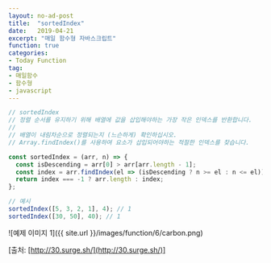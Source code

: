 ```yaml
---
layout: no-ad-post
title:  "sortedIndex"
date:   2019-04-21
excerpt: "매일 함수형 자바스크립트"
function: true
categories:
- Today Function
tag:
- 매일함수
- 함수형
- javascript
---
```


```javascript
// sortedIndex
// 정렬 순서를 유지하기 위해 배열에 값을 삽입해야하는 가장 작은 인덱스를 반환합니다.
//
// 배열이 내림차순으로 정렬되는지 (느슨하게) 확인하십시오.
// Array.findIndex()를 사용하여 요소가 삽입되어야하는 적절한 인덱스를 찾습니다.

const sortedIndex = (arr, n) => {
  const isDescending = arr[0] > arr[arr.length - 1];
  const index = arr.findIndex(el => (isDescending ? n >= el : n <= el));
  return index === -1 ? arr.length : index;
};

// 예시
sortedIndex([5, 3, 2, 1], 4); // 1
sortedIndex([30, 50], 40); // 1
```

![예제 이미지 1]({{ site.url }}/images/function/6/carbon.png)

[출처: [http://30.surge.sh/](http://30.surge.sh/)]
